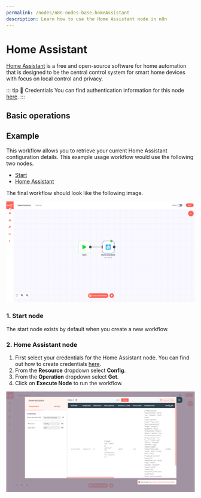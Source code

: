 ```yaml
---
permalink: /nodes/n8n-nodes-base.homeAssistant
description: Learn how to use the Home Assistant node in n8n
---
```


# Home Assistant

[Home Assistant](https://www.home-assistant.io/) is a free and open-source software for home automation that is designed to be the central control system for smart home devices with focus on local control and privacy.

::: tip 🔑 Credentials
You can find authentication information for this node [here](../../../credentials/HomeAssistant/README.md).
:::

## Basic operations

<Resource node="n8n-nodes-base.homeAssistant"/>

## Example

This workflow allows you to retrieve your current Home Assistant configuration details. This example usage workflow would use the following two nodes.
- [Start](../../core-nodes/Start/README.md)
- [Home Assistant]()

The final workflow should look like the following image.

![A workflow with the Home Assistant node](./workflow.png)

### 1. Start node

The start node exists by default when you create a new workflow.

### 2. Home Assistant node

1. First select your credentials for the Home Assistant node. You can find out how to create credentials [here](../../../credentials/HomeAssistant/README.md).
2. From the **Resource** dropdown select **Config**.
3. From the **Operation** dropdown select **Get**.
4. Click on **Execute Node** to run the workflow.

![The Home Assistant node](./home_assistant_node.png)
